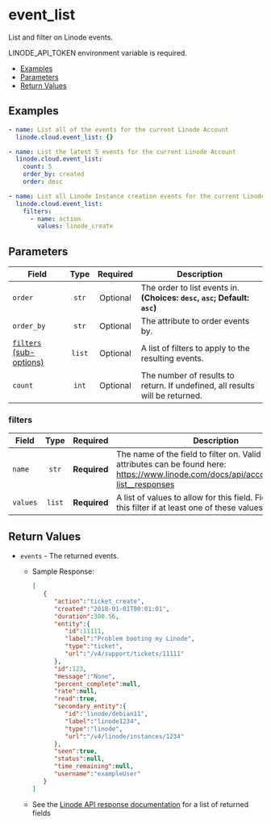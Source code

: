 # event_list

List and filter on Linode events.

LINODE_API_TOKEN environment variable is required.

- [Examples](#examples)
- [Parameters](#parameters)
- [Return Values](#return-values)

## Examples

```yaml
- name: List all of the events for the current Linode Account
  linode.cloud.event_list: {}
```

```yaml
- name: List the latest 5 events for the current Linode Account
  linode.cloud.event_list:
    count: 5
    order_by: created
    order: desc
```

```yaml
- name: List all Linode Instance creation events for the current Linode Account
  linode.cloud.event_list:
    filters:
      - name: action
        values: linode_create
```


## Parameters

| Field     | Type | Required | Description                                                                  |
|-----------|------|----------|------------------------------------------------------------------------------|
| `order` | <center>`str`</center> | <center>Optional</center> | The order to list events in.  **(Choices: `desc`, `asc`; Default: `asc`)** |
| `order_by` | <center>`str`</center> | <center>Optional</center> | The attribute to order events by.   |
| [`filters` (sub-options)](#filters) | <center>`list`</center> | <center>Optional</center> | A list of filters to apply to the resulting events.   |
| `count` | <center>`int`</center> | <center>Optional</center> | The number of results to return. If undefined, all results will be returned.   |

### filters

| Field     | Type | Required | Description                                                                  |
|-----------|------|----------|------------------------------------------------------------------------------|
| `name` | <center>`str`</center> | <center>**Required**</center> | The name of the field to filter on. Valid filterable attributes can be found here: https://www.linode.com/docs/api/account/#events-list__responses   |
| `values` | <center>`list`</center> | <center>**Required**</center> | A list of values to allow for this field. Fields will pass this filter if at least one of these values matches.   |

## Return Values

- `events` - The returned events.

    - Sample Response:
        ```json
        [
           {
              "action":"ticket_create",
              "created":"2018-01-01T00:01:01",
              "duration":300.56,
              "entity":{
                 "id":11111,
                 "label":"Problem booting my Linode",
                 "type":"ticket",
                 "url":"/v4/support/tickets/11111"
              },
              "id":123,
              "message":"None",
              "percent_complete":null,
              "rate":null,
              "read":true,
              "secondary_entity":{
                 "id":"linode/debian11",
                 "label":"linode1234",
                 "type":"linode",
                 "url":"/v4/linode/instances/1234"
              },
              "seen":true,
              "status":null,
              "time_remaining":null,
              "username":"exampleUser"
           }
        ]
        ```
    - See the [Linode API response documentation](https://www.linode.com/docs/api/account/#events-list__responses) for a list of returned fields



